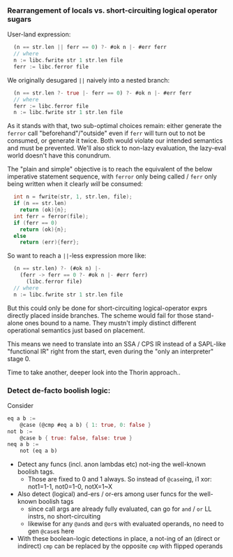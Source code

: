 ### Rearrangement of locals vs. short-circuiting logical operator sugars

User-land expression:

```dart
  (n == str.len || ferr == 0) ?- #ok n |- #err ferr
  // where
  n := libc.fwrite str 1 str.len file
  ferr := libc.ferror file
```

We originally desugared `||` naively into a nested branch:

```dart
  (n == str.len ?- true |- ferr == 0) ?- #ok n |- #err ferr
  // where
  ferr := libc.ferror file
  n := libc.fwrite str 1 str.len file
```

As it stands with that, two sub-optimal choices remain: either generate the `ferror` call
"beforehand"/"outside" even if `ferr` will turn out to not be consumed, or generate it twice. Both would violate our intended semantics and must be prevented. We'll also stick to non-lazy evaluation, the lazy-eval world doesn't have this conundrum.

The "plain and simple" objective is to reach the equivalent of the below imperative statement sequence, with `ferror` only being called / `ferr` only being written when it clearly _will_ be consumed:

```c
  int n = fwrite(str, 1, str.len, file);
  if (n == str.len)
    return (ok){n};
  int ferr = ferror(file);
  if (ferr == 0)
    return (ok){n};
  else
    return (err){ferr};
```

So want to reach a `||`-less expression more like:

```dart
  (n == str.len) ?- (#ok n) |-
    (ferr -> ferr == 0 ?- #ok n |- #err ferr)
      (libc.ferror file)
  // where
  n := libc.fwrite str 1 str.len file
```

But this could only be done for short-circuiting logical-operator exprs directly placed
inside branches. The scheme would fail for those stand-alone ones bound to a name. They
mustn't imply distinct different operational semantics just based on placement.

This means we need to translate into an SSA / CPS IR instead of a SAPL-like "functional IR"
right from the start, even during the "only an interpreter" stage 0.

Time to take another, deeper look into the Thorin approach..

### Detect de-facto boolish logic:

Consider

```dart
eq a b :=
    @case (@cmp #eq a b) { 1: true, 0: false }
not b :=
    @case b { true: false, false: true }
neq a b :=
    not (eq a b)
```

- Detect any funcs (incl. anon lambdas etc) not-ing the well-known boolish tags.
  - Those are fixed to 0 and 1 always. So instead of `@case`ing, i1 xor: not1=1-1, not0=1-0, notX=1~X
- Also detect (logical) and-ers / or-ers among user funcs for the well-known boolish tags
  - since call args are already fully evaluated, can go for `and` / `or` LL instrs, no short-circuiting
  - likewise for any `@and`s and `@or`s with evaluated operands, no need to gen `@case`s here
- With these boolean-logic detections in place, a not-ing of an (direct or indirect) `cmp`
  can be replaced by the opposite `cmp` with flipped operands
